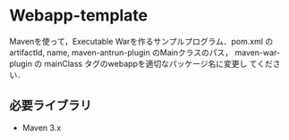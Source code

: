 # Webapp-template

Mavenを使って，Executable Warを作るサンプルプログラム．pom.xml の
artifactId, name, maven-antrun-plugin のMainクラスのパス，
maven-war-plugin の mainClass タグのwebappを適切なパッケージ名に変更し
てください．

## 必要ライブラリ

* Maven 3.x
